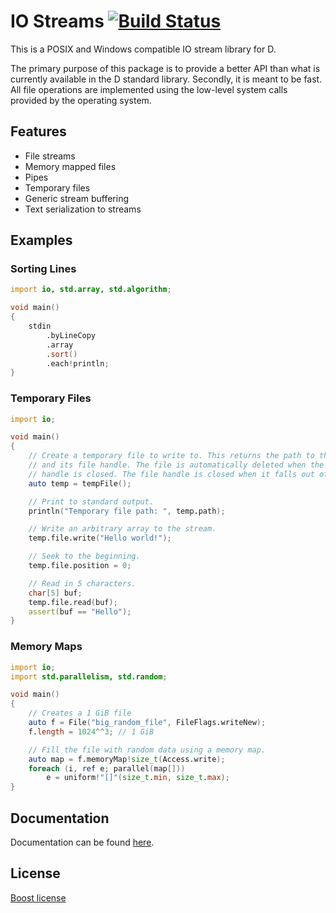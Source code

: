 [buildbadge]: https://travis-ci.org/jasonwhite/io.svg?branch=master
[buildstatus]: https://travis-ci.org/jasonwhite/io

# IO Streams [![Build Status][buildbadge]][buildstatus]

This is a POSIX and Windows compatible IO stream library for D.

The primary purpose of this package is to provide a better API than what is
currently available in the D standard library. Secondly, it is meant to be fast.
All file operations are implemented using the low-level system calls provided by
the operating system.

## Features

 * File streams
 * Memory mapped files
 * Pipes
 * Temporary files
 * Generic stream buffering
 * Text serialization to streams

## Examples

### Sorting Lines

```d
import io, std.array, std.algorithm;

void main()
{
    stdin
        .byLineCopy
        .array
        .sort()
        .each!println;
}
```

### Temporary Files

```d
import io;

void main()
{
    // Create a temporary file to write to. This returns the path to the file
    // and its file handle. The file is automatically deleted when the file
    // handle is closed. The file handle is closed when it falls out of scope.
    auto temp = tempFile();

    // Print to standard output.
    println("Temporary file path: ", temp.path);

    // Write an arbitrary array to the stream.
    temp.file.write("Hello world!");

    // Seek to the beginning.
    temp.file.position = 0;

    // Read in 5 characters.
    char[5] buf;
    temp.file.read(buf);
    assert(buf == "Hello");
}
```

### Memory Maps

```d
import io;
import std.parallelism, std.random;

void main()
{
    // Creates a 1 GiB file
    auto f = File("big_random_file", FileFlags.writeNew);
    f.length = 1024^^3; // 1 GiB

    // Fill the file with random data using a memory map.
    auto map = f.memoryMap!size_t(Access.write);
    foreach (i, ref e; parallel(map[]))
        e = uniform!"[]"(size_t.min, size_t.max);
}
```

## Documentation

Documentation can be found [here](https://jasonwhite.github.io/io/).

## License

[Boost license](/LICENSE.md)
